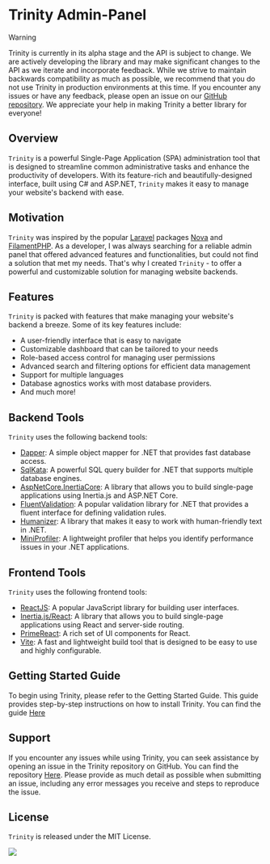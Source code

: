 # Trinity **Admin-Panel**
> [!WARNING]
> Trinity is currently in its alpha stage and the API is subject to change. We are actively developing the library and may make significant changes to the API as we iterate and incorporate feedback. While we strive to maintain backwards compatibility as much as possible, we recommend that you do not use Trinity in production environments at this time. If you encounter any issues or have any feedback, please open an issue on our [GitHub repository](https://github.com/AbanoubNassem/Trinity). We appreciate your help in making Trinity a better library for everyone!


## Overview
`Trinity` is a powerful Single-Page Application (SPA)  administration tool that is designed to streamline common administrative tasks and enhance the productivity of developers. With its feature-rich and beautifully-designed interface, built using C# and ASP.NET, `Trinity` makes it easy to manage your website's backend with ease.

## Motivation
`Trinity` was inspired by the popular [Laravel](https://laravel.com/) packages [Nova](https://nova.laravel.com/) and [FilamentPHP](https://filamentphp.com/). As a developer, I was always searching for a reliable admin panel that offered advanced features and functionalities, but could not find a solution that met my needs. That's why I created `Trinity` - to offer a powerful and customizable solution for managing website backends.

## Features
`Trinity` is packed with features that make managing your website's backend a breeze. Some of its key features include:

- A user-friendly interface that is easy to navigate
- Customizable dashboard that can be tailored to your needs
- Role-based access control for managing user permissions
- Advanced search and filtering options for efficient data management
- Support for multiple languages
- Database agnostics works with most database providers.
- And much more!

## Backend Tools
`Trinity` uses the following backend tools:

- [Dapper](https://github.com/DapperLib/Dapper): A simple object mapper for .NET that provides fast database access.
- [SqlKata](https://github.com/sqlkata/querybuilder): A powerful SQL query builder for .NET that supports multiple database engines.
- [AspNetCore.InertiaCore](https://github.com/kapi2289/InertiaCore): A library that allows you to build single-page applications using Inertia.js and ASP.NET Core.
- [FluentValidation](https://github.com/FluentValidation/FluentValidation): A popular validation library for .NET that provides a fluent interface for defining validation rules.
- [Humanizer](https://github.com/Humanizr/Humanizer): A library that makes it easy to work with human-friendly text in .NET.
- [MiniProfiler](https://github.com/MiniProfiler/dotnet): A lightweight profiler that helps you identify performance issues in your .NET applications.


## Frontend Tools
`Trinity` uses the following frontend tools:

- [ReactJS](https://github.com/facebook/react): A popular JavaScript library for building user interfaces.
- [Inertia.js/React](https://github.com/inertiajs/inertia): A library that allows you to build single-page applications using React and server-side routing.
- [PrimeReact](https://github.com/primefaces/primereact): A rich set of UI components for React.
- [Vite](https://github.com/vitejs/vite): A fast and lightweight build tool that is designed to be easy to use and highly configurable.

## Getting Started Guide
To begin using Trinity, please refer to the Getting Started Guide. This guide provides step-by-step instructions on how to install Trinity. You can find the guide [Here](https://trinity.abanoubnassem.com/trinity/installation.html)


## Support
If you encounter any issues while using Trinity, you can seek assistance by opening an issue in the Trinity repository on GitHub. You can find the repository [Here](https://github.com/AbanoubNassem/Trinity/issues). Please provide as much detail as possible when submitting an issue, including any error messages you receive and steps to reproduce the issue.

## License
`Trinity` is released under the MIT License.


![](https://trinity.abanoubnassem.com/images/screenshot1.png)
